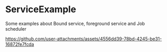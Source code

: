 # ServiceExample
Some examples about Bound service, foreground service and Job scheduler



https://github.com/user-attachments/assets/4556dd39-78bd-4245-be31-16872fe7fcda

